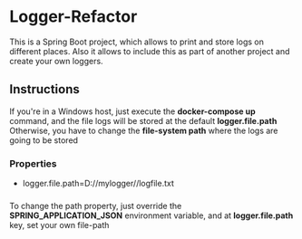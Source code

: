 # Logger-Refactor
This is a Spring Boot project, which allows to  print and store logs on different places. Also it allows to include this as part of another project and create your own loggers.

## Instructions
If you're in a Windows host, just execute the **docker-compose up** command, and the file logs will be stored at the default **logger.file.path**
Otherwise, you have to change the **file-system path** where the logs are going to be stored
### Properties
- logger.file.path=D://mylogger//logfile.txt
### 

To change the path property, just override the **SPRING_APPLICATION_JSON** environment variable, and at **logger.file.path** key, set your own file-path